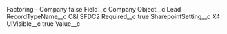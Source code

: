 <?xml version="1.0" encoding="UTF-8"?>
<CustomMetadata xmlns="http://soap.sforce.com/2006/04/metadata" xmlns:xsi="http://www.w3.org/2001/XMLSchema-instance" xmlns:xsd="http://www.w3.org/2001/XMLSchema">
    <label>Factoring - Company</label>
    <protected>false</protected>
    <values>
        <field>Field__c</field>
        <value xsi:type="xsd:string">Company</value>
    </values>
    <values>
        <field>Object__c</field>
        <value xsi:type="xsd:string">Lead</value>
    </values>
    <values>
        <field>RecordTypeName__c</field>
        <value xsi:type="xsd:string">C&amp;I SFDC2</value>
    </values>
    <values>
        <field>Required__c</field>
        <value xsi:type="xsd:boolean">true</value>
    </values>
    <values>
        <field>SharepointSetting__c</field>
        <value xsi:type="xsd:string">X4</value>
    </values>
    <values>
        <field>UIVisible__c</field>
        <value xsi:type="xsd:boolean">true</value>
    </values>
    <values>
        <field>Value__c</field>
        <value xsi:nil="true"/>
    </values>
</CustomMetadata>
